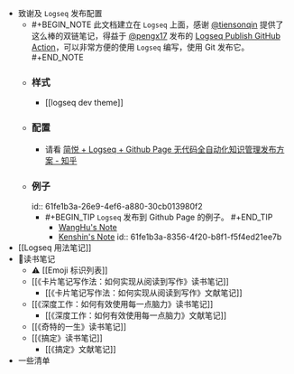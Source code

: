 - 致谢及 `Logseq` 发布配置
	- #+BEGIN_NOTE
	  此文档建立在 `Logseq` 上面，感谢 [@tiensonqin](https://twitter.com/tiensonqin) 提供了这么棒的双链笔记，得益于 [@pengx17](https://twitter.com/pengx17) 发布的 [Logseq Publish GitHub Action](https://pengx17.github.io/knowledge-garden/#/page/logseq%20publish%20github%20action)，可以非常方便的使用 `Logseq` 编写，使用 Git 发布它。
	  #+END_NOTE
	- ### 样式
		- [[logseq dev theme]]
	- ### 配置
		- 请看 [简悦 + Logseq + Github Page 无代码全自动化知识管理发布方案 - 知乎](https://zhuanlan.zhihu.com/p/467192292)
	- ### 例子
	  id:: 61fe1b3a-26e9-4ef6-a880-30cb013980f2
		- #+BEGIN_TIP
		  `Logseq` 发布到 Github Page 的例子。
		  #+END_TIP
			- [WangHu's Note](https://wanghusw.github.io/note)
			- [Kenshin's Note](https://kenshin.wang/note)
			  id:: 61fe1b3a-8356-4f20-b8f1-f5f4ed21ee7b
- [[Logseq 用法笔记]]
- 📖读书笔记
	- ⚠ [[Emoji 标识列表]]
	- [[《卡片笔记写作法：如何实现从阅读到写作》读书笔记]]
		- [[《卡片笔记写作法：如何实现从阅读到写作》文献笔记]]
	- [[《深度工作：如何有效使用每一点脑力》读书笔记]]
		- [[《深度工作：如何有效使用每一点脑力》文献笔记]]
	- [[《奇特的一生》读书笔记]]
	- [[《搞定》读书笔记]]
		- [[《搞定》文献笔记]]
- 一些清单